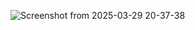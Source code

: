 ![Screenshot from 2025-03-29 20-37-38](https://github.com/user-attachments/assets/f766e99b-2ca3-4692-a852-f3660fe92454)
